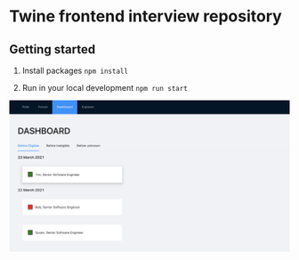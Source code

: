 # Twine frontend interview repository

## Getting started

1. Install packages
   `npm install`

2. Run in your local development
   `npm run start`


![screenshot.png](screenshot.png)
